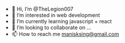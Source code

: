 - 👋 Hi, I’m @TheLegion007
- 👀 I’m interested in web development
- 🌱 I’m currently learning javascript + react 
- 💞️ I’m looking to collaborate on ...
- 📫 How to reach me manisksing@gmail.com

<!---
TheLegion007/TheLegion007 is a ✨ special ✨ repository because its `README.md` (this file) appears on your GitHub profile.
You can click the Preview link to take a look at your changes.
--->

